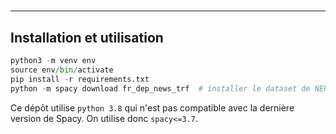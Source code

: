 #

---

## Installation et utilisation
```python
python3 -m venv env
source env/bin/activate
pip install -r requirements.txt
python -m spacy download fr_dep_news_trf  # installer le dataset de NER
```

Ce dépôt utilise `python 3.8` qui n'est pas compatible avec la dernière version de Spacy. 
On utilise donc `spacy<=3.7`.
